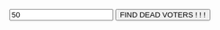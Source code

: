 <html>
<head>
	<title>! ! !</title>
</head>
<body>

<script>
function rnd(min, max){
	return Math.floor(Math.random() * (max - min) ) + min;	
}

var firstNameArr = ["James","John","Robert","Mary","Patricia","Jennifer","Michael","William","David","Linda","Elizabeth","Barbara","Richard","Joseph","Thomas","Susan","Jessica","Sarah","Charles","Karen","Christopher","Nancy","Daniel","Lisa","Matthew","Margaret","Anthony","Betty","Donald","Sandra","Mark","Ashley","Paul","Dorothy","Steven","Kimberly","Andrew","Emily","Kenneth","Donna","Joshua","Michelle","Kevin","Carol","Brian","Amanda","George","Melissa","Edward","Deborah","Cum","Obama","Flynn","Walter","Jonathan","Nathan","Tyler","Justin","Travis","Abel","Tom"];
var lastNameArr  = ["Smith","Johnson","Anderson","Miller","Garcia","Hernandez","Lopez","Anderson","Martinez","Chavez","Olson","Williams","Nelson","Jones","Black","White","Barrett","Sullivan","Brown","Obama","Jefferson","Adams","Lee","Wong","Kim","Lincoln","Cum","Shitass","McCarthy","Kelly","Murphy","Ryan","O'Sullivan","Flynn","Scott","Scallion","Bruh"];

function lineNum(n){
	var numArr = new Array(n);
	numArr[0] = rnd(0,10);
	
	for (var i = 1; i<=n; i++) {
		numArr[i] = numArr[i-1] + rnd(0,15);
	}
	globalNumArr = numArr;
	document.getElementById("bruh").innerHTML = writeBullshit();
}


function writeBullshit(){
	var string = "";
	for (var i = 0; i<globalNumArr.length; i++){
		string = string + "Line " + globalNumArr[i] + ":found dead voter:firstname:" + firstNameArr[rnd(0,firstNameArr.length)].toUpperCase() + " lastname: " + lastNameArr[rnd(0,lastNameArr.length)].toUpperCase() + " year:19" + rnd(10,50) + " zipcode:8" + (rnd(8,10)*1000+rnd(0,199)) + " month " + rnd(1,12) + "<br/>"
	}
	return string;
}

</script>

<input type="number" id="num" value="50">
<button onclick="lineNum(document.getElementById('num').value)">FIND DEAD VOTERS ! ! !</button>

<p id="bruh"></p>

</body>
</html>
